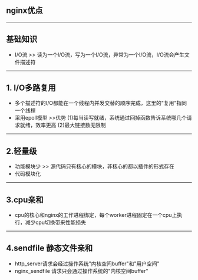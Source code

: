 ﻿## nginx优点 ##
----------
## 基础知识 ##
 - I/O流 >> 读为一个I/O流，写为一个I/O流，异常为一个I/O流，I/O流会产生文件描述符
 ----------
## 1. I/O多路复用 ##
 - 多个描述符的I/O都能在一个线程内并发交替的顺序完成，这里的"复用"指同一个线程
 - 采用epoll模型 >>优势
    (1)每当读写就绪，系统通过回掉函数告诉系统哪几个请求就绪，效率更高
    (2)最大链接数无限制
 
----------
## 2.轻量级 ##
 - 功能模块少 >> 源代码只有核心的模块，非核心的都以插件的形式存在
 - 代码模块化

----------
## 3.cpu亲和 ##
 - cpu的核心和nginx的工作进程绑定，每个worker进程固定在一个cpu上执行，减少cpu切换带来性能损失


 ----------
## 4.sendfile 静态文件亲和 ##
 - http_server请求会经过操作系统"内核空间buffer"和"用户空间"
 - nginx_sendfile 请求只会通过操作系统的"内核空间buffer"